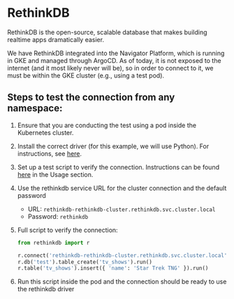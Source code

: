 # RethinkDB

RethinkDB is the open-source, scalable database that makes building realtime apps dramatically easier.

We have RethinkDB integrated into the Navigator Platform, which is running in GKE and managed through ArgoCD. As of today, it is not exposed to the internet (and it most likely never will be), so in order to connect to it, we must be within the GKE cluster (e.g., using a test pod).

## Steps to test the connection from any namespace:


1. Ensure that you are conducting the test using a pod inside the Kubernetes cluster.
2. Install the correct driver (for this example, we will use Python). For instructions, see [here](https://rethinkdb.com/docs/install-drivers/python/).
3. Set up a test script to verify the connection. Instructions can be found [here](https://rethinkdb.com/docs/install-drivers/python/) in the Usage section.
4. Use the rethinkdb service URL for the cluster connection and the default password

    - URL: `rethinkdb-rethinkdb-cluster.rethinkdb.svc.cluster.local`
    - Password: `rethinkdb`

5. Full script to verify the connection:

    ```python
    from rethinkdb import r

    r.connect('rethinkdb-rethinkdb-cluster.rethinkdb.svc.cluster.local', password="rethinkdb").repl()
    r.db('test').table_create('tv_shows').run()
    r.table('tv_shows').insert({ 'name': 'Star Trek TNG' }).run()
    ```

6. Run this script inside the pod and the connection should be ready to use the rethinkdb driver
